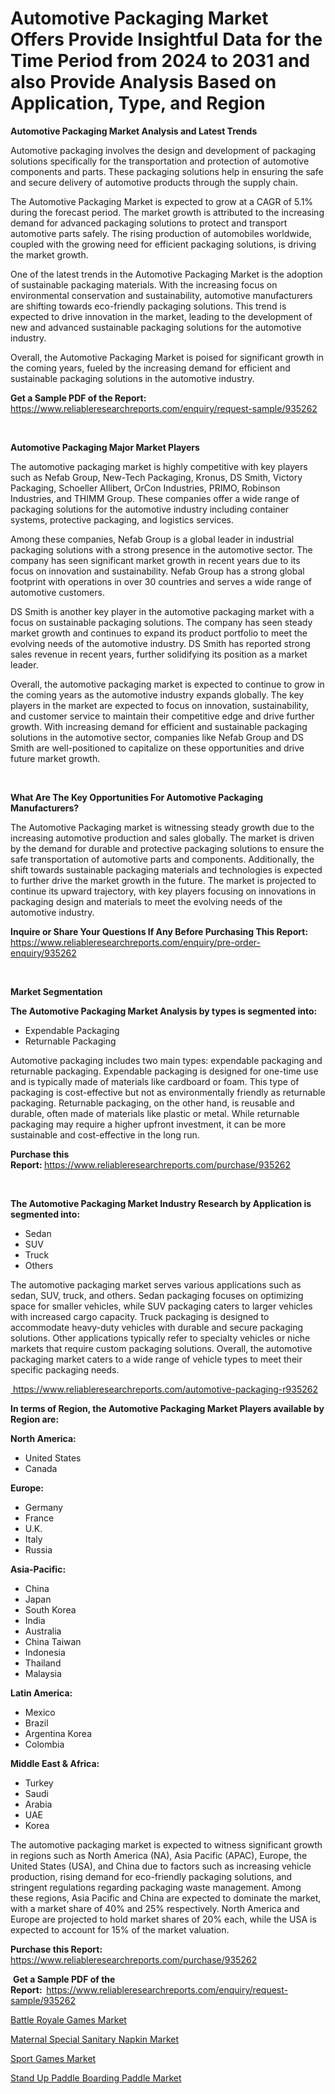 <p><h1>Automotive Packaging Market Offers Provide Insightful Data for the Time Period from 2024 to 2031 and also Provide Analysis Based on Application, Type, and Region</h1></p><p><strong>Automotive Packaging Market Analysis and Latest Trends</strong></p>
<p><p>Automotive packaging involves the design and development of packaging solutions specifically for the transportation and protection of automotive components and parts. These packaging solutions help in ensuring the safe and secure delivery of automotive products through the supply chain.</p><p>The Automotive Packaging Market is expected to grow at a CAGR of 5.1% during the forecast period. The market growth is attributed to the increasing demand for advanced packaging solutions to protect and transport automotive parts safely. The rising production of automobiles worldwide, coupled with the growing need for efficient packaging solutions, is driving the market growth.</p><p>One of the latest trends in the Automotive Packaging Market is the adoption of sustainable packaging materials. With the increasing focus on environmental conservation and sustainability, automotive manufacturers are shifting towards eco-friendly packaging solutions. This trend is expected to drive innovation in the market, leading to the development of new and advanced sustainable packaging solutions for the automotive industry.</p><p>Overall, the Automotive Packaging Market is poised for significant growth in the coming years, fueled by the increasing demand for efficient and sustainable packaging solutions in the automotive industry.</p></p>
<p><strong>Get a Sample PDF of the Report:&nbsp;</strong> <a href="https://www.reliableresearchreports.com/enquiry/request-sample/935262">https://www.reliableresearchreports.com/enquiry/request-sample/935262</a></p>
<p>&nbsp;</p>
<p><strong>Automotive Packaging Major Market Players</strong></p>
<p><p>The automotive packaging market is highly competitive with key players such as Nefab Group, New-Tech Packaging, Kronus, DS Smith, Victory Packaging, Schoeller Allibert, OrCon Industries, PRIMO, Robinson Industries, and THIMM Group. These companies offer a wide range of packaging solutions for the automotive industry including container systems, protective packaging, and logistics services.</p><p>Among these companies, Nefab Group is a global leader in industrial packaging solutions with a strong presence in the automotive sector. The company has seen significant market growth in recent years due to its focus on innovation and sustainability. Nefab Group has a strong global footprint with operations in over 30 countries and serves a wide range of automotive customers.</p><p>DS Smith is another key player in the automotive packaging market with a focus on sustainable packaging solutions. The company has seen steady market growth and continues to expand its product portfolio to meet the evolving needs of the automotive industry. DS Smith has reported strong sales revenue in recent years, further solidifying its position as a market leader.</p><p>Overall, the automotive packaging market is expected to continue to grow in the coming years as the automotive industry expands globally. The key players in the market are expected to focus on innovation, sustainability, and customer service to maintain their competitive edge and drive further growth. With increasing demand for efficient and sustainable packaging solutions in the automotive sector, companies like Nefab Group and DS Smith are well-positioned to capitalize on these opportunities and drive future market growth.</p></p>
<p>&nbsp;</p>
<p><strong>What Are The Key Opportunities For Automotive Packaging Manufacturers?</strong></p>
<p><p>The Automotive Packaging market is witnessing steady growth due to the increasing automotive production and sales globally. The market is driven by the demand for durable and protective packaging solutions to ensure the safe transportation of automotive parts and components. Additionally, the shift towards sustainable packaging materials and technologies is expected to further drive the market growth in the future. The market is projected to continue its upward trajectory, with key players focusing on innovations in packaging design and materials to meet the evolving needs of the automotive industry.</p></p>
<p><strong>Inquire or Share Your Questions If Any Before Purchasing This Report:</strong> <a href="https://www.reliableresearchreports.com/enquiry/pre-order-enquiry/935262">https://www.reliableresearchreports.com/enquiry/pre-order-enquiry/935262</a></p>
<p>&nbsp;</p>
<p><strong>Market Segmentation</strong></p>
<p><strong>The Automotive Packaging Market Analysis by types is segmented into:</strong></p>
<p><ul><li>Expendable Packaging</li><li>Returnable Packaging</li></ul></p>
<p><p>Automotive packaging includes two main types: expendable packaging and returnable packaging. Expendable packaging is designed for one-time use and is typically made of materials like cardboard or foam. This type of packaging is cost-effective but not as environmentally friendly as returnable packaging. Returnable packaging, on the other hand, is reusable and durable, often made of materials like plastic or metal. While returnable packaging may require a higher upfront investment, it can be more sustainable and cost-effective in the long run.</p></p>
<p><strong>Purchase this Report:&nbsp;</strong><a href="https://www.reliableresearchreports.com/purchase/935262">https://www.reliableresearchreports.com/purchase/935262</a></p>
<p>&nbsp;</p>
<p><strong>The Automotive Packaging Market Industry Research by Application is segmented into:</strong></p>
<p><ul><li>Sedan</li><li>SUV</li><li>Truck</li><li>Others</li></ul></p>
<p><p>The automotive packaging market serves various applications such as sedan, SUV, truck, and others. Sedan packaging focuses on optimizing space for smaller vehicles, while SUV packaging caters to larger vehicles with increased cargo capacity. Truck packaging is designed to accommodate heavy-duty vehicles with durable and secure packaging solutions. Other applications typically refer to specialty vehicles or niche markets that require custom packaging solutions. Overall, the automotive packaging market caters to a wide range of vehicle types to meet their specific packaging needs.</p></p>
<p><a href="https://www.reliableresearchreports.com/automotive-packaging-r935262">&nbsp;https://www.reliableresearchreports.com/automotive-packaging-r935262</a></p>
<p><strong>In terms of Region, the Automotive Packaging Market Players available by Region are:</strong></p>
<p>
    <p> <strong> North America: </strong>
        <ul>
            <li>United States</li>
            <li>Canada</li>
        </ul>
        </p> 
    <p> <strong> Europe: </strong>
        <ul>
            <li>Germany</li>
            <li>France</li>
            <li>U.K.</li>
            <li>Italy</li>
            <li>Russia</li>
        </ul>
        </p> 
    <p> <strong> Asia-Pacific: </strong>
        <ul>
            <li>China</li>
            <li>Japan</li>
            <li>South Korea</li>
            <li>India</li>
            <li>Australia</li>
            <li>China Taiwan</li>
            <li>Indonesia</li>
            <li>Thailand</li>
            <li>Malaysia</li>
        </ul>
        </p> 
    <p> <strong> Latin America: </strong>
        <ul>
            <li>Mexico</li>
            <li>Brazil</li>
            <li>Argentina Korea</li>
            <li>Colombia</li>
        </ul>
        </p> 
    <p> <strong> Middle East & Africa: </strong>
        <ul>
            <li>Turkey</li>
            <li>Saudi</li>
            <li>Arabia</li>
            <li>UAE</li>
            <li>Korea</li>
        </ul>
    </p>
    </p>
<p><p>The automotive packaging market is expected to witness significant growth in regions such as North America (NA), Asia Pacific (APAC), Europe, the United States (USA), and China due to factors such as increasing vehicle production, rising demand for eco-friendly packaging solutions, and stringent regulations regarding packaging waste management. Among these regions, Asia Pacific and China are expected to dominate the market, with a market share of 40% and 25% respectively. North America and Europe are projected to hold market shares of 20% each, while the USA is expected to account for 15% of the market valuation.</p></p>
<p><strong>Purchase this Report: </strong><a href="https://www.reliableresearchreports.com/purchase/935262">https://www.reliableresearchreports.com/purchase/935262</a></p>
<p>&nbsp;<strong>Get a Sample PDF of the Report:&nbsp;&nbsp;</strong><a href="https://www.reliableresearchreports.com/enquiry/request-sample/935262">https://www.reliableresearchreports.com/enquiry/request-sample/935262</a></p>
<p><strong></strong></p>
<p><p><a href="https://github.com/khayangel/Market-Research-Report-List-3/blob/main/battle-royale-games-market.md">Battle Royale Games Market</a></p><p><a href="https://www.linkedin.com/pulse/maternal-special-sanitary-napkin-market-insights-cagr-qtidf">Maternal Special Sanitary Napkin Market</a></p><p><a href="https://github.com/YashRP12/Market-Research-Report-List-4/blob/main/sport-games-market.md">Sport Games Market</a></p><p><a href="https://www.linkedin.com/pulse/stand-up-paddle-boarding-market-competitive-analysis-trends-lgjnf">Stand Up Paddle Boarding Paddle Market</a></p></p>
